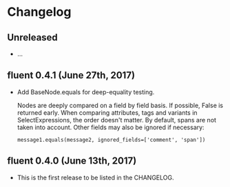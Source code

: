 # Changelog

## Unreleased

  - …

## fluent 0.4.1 (June 27th, 2017)

  - Add BaseNode.equals for deep-equality testing.

    Nodes are deeply compared on a field by field basis. If possible, False is
    returned early. When comparing attributes, tags and variants in
    SelectExpressions, the order doesn't matter. By default, spans are not
    taken into account.  Other fields may also be ignored if necessary:

        message1.equals(message2, ignored_fields=['comment', 'span'])

## fluent 0.4.0 (June 13th, 2017)

  - This is the first release to be listed in the CHANGELOG.
